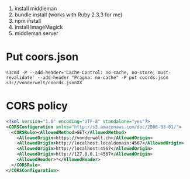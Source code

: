 1. install middleman
2. bundle install (works with Ruby 2.3.3 for me)
3. npm install
4. install ImageMagick
5. middleman server

# Put coors.json
```shell
s3cmd -P --add-header='Cache-Control: no-cache, no-store, must-revalidate' --add-header "Pragma: no-cache" -P put coords.json s3://vonderwelt/coords.jsonXX
```

# CORS policy
```xml
<?xml version="1.0" encoding="UTF-8" standalone="yes"?>
<CORSConfiguration xmlns="http://s3.amazonaws.com/doc/2006-03-01/">
  <CORSRule><AllowedMethod>GET</AllowedMethod>
    <AllowedOrigin>https://vonderwelt.ch</AllowedOrigin>
    <AllowedOrigin>http://localhost.localdomain:4567</AllowedOrigin>
    <AllowedOrigin>http://localhost:4567</AllowedOrigin>
    <AllowedOrigin>http://127.0.0.1:4567</AllowedOrigin>
    <AllowedHeader>*</AllowedHeader>
  </CORSRule>
</CORSConfiguration>
```
